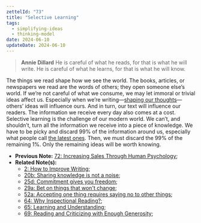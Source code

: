 ```yaml
---
zettelId: "73"
title: "Selective Learning"
tags:
  - simplifying-ideas
  - thinking-model
date: 2024-06-10
updateDate: 2024-06-10
---
```



>**Annie Dillard**
> He is careful of what he reads, for that is what he will write. He is careful of what he learns, for that is what he will know.

The things we read shape how we see the world. The books, articles, or newspapers we read are the words of others; they open someone else’s world. If we’re not careful of what we consume, we may let immoral or trivial ideas affect us. Especially when we’re writing—[shaping our thoughts](/why-is-writing-important/)—others’ ideas will influence ours. And in turn, our text will influence our readers.
The information we receive every day also comes at a cost. Selective learning is the challenge of our modern world. We can’t, and shouldn’t, turn all the information we receive into a piece of knowledge. We have to be picky and discard 99% of the information around us, especially what people call [the latest ones](/no-more-debate-with-latest-or-daily-news/). Then, we must discard the 99% of the remaining 1%. Only the remaining ideas will be worth knowing.

- **Previous Note:** [72: Increasing Sales Through Human Psychology](/notes/72/);
- **Related Note(s):**
  - [2: How to Improve Writing](/notes/2/);
  - [20b: Sharing knowledge is not a noise](/notes/20b/);
  - [25d: Commitment gives you freedom](/notes/25d/);
  - [29a: Bet on things that won't change](/notes/29a/);
  - [52a: Accepting one thing requires saying no to other things](/notes/52a/);
  - [64: Why Inspectional Reading?](/notes/64/);
  - [65: Learning and Understanding](/notes/65/);
  - [69: Reading and Criticizing with Enough Generosity](/notes/69/);
